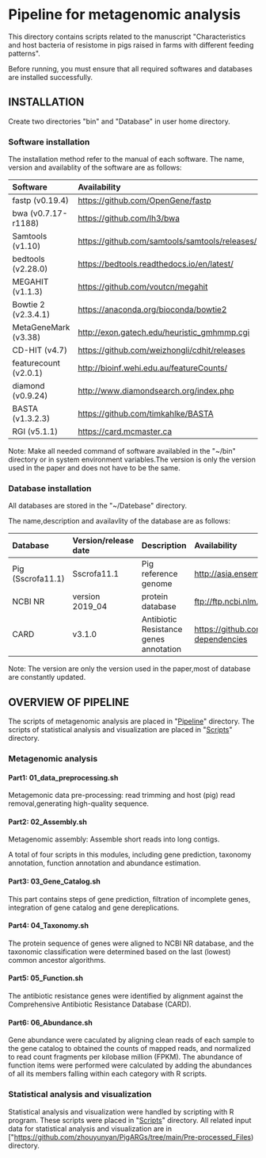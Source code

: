 # Pipeline for metagenomic analysis

This directory contains scripts related to the manuscript "Characteristics and host bacteria of resistome in pigs raised in farms with different feeding patterns". 

Before running, you must ensure that all required softwares and databases are installed successfully. 

## INSTALLATION

Create two directories "bin" and "Database" in user home directory. 

### Software installation

The installation method refer to the manual of each software. The name, version and availablity of the software are as follows:  

|Software|Availability|
|:-----|:---------|
|fastp (v0.19.4)|https://github.com/OpenGene/fastp|
|bwa (v0.7.17-r1188)|https://github.com/lh3/bwa|
|Samtools (v1.10)|https://github.com/samtools/samtools/releases/|
|bedtools (v2.28.0)|https://bedtools.readthedocs.io/en/latest/|
|MEGAHIT (v1.1.3)|https://github.com/voutcn/megahit|
|Bowtie 2 (v2.3.4.1)|https://anaconda.org/bioconda/bowtie2|
|MetaGeneMark (v3.38)|http://exon.gatech.edu/heuristic_gmhmmp.cgi|
|CD-HIT (v4.7)|https://github.com/weizhongli/cdhit/releases|
|featurecount (v2.0.1)|http://bioinf.wehi.edu.au/featureCounts/|
|diamond (v0.9.24)|http://www.diamondsearch.org/index.php|
|BASTA (v1.3.2.3)|https://github.com/timkahlke/BASTA|
|RGI (v5.1.1)|https://card.mcmaster.ca|

Note: Make all needed command of software availabled in the "~/bin" directory or in system environment variables.The version is only the version used in the paper and does not have to be the same. 

### Database installation

All databases are stored in the "~/Datebase" directory. 

The name,description and availavlity of the database are as follows: 

|Database|Version/release date|Description|Availability|
|:-------|:-------------------|:----------|:-----------|
|Pig (Sscrofa11.1)|Sscrofa11.1|Pig reference genome|http://asia.ensembl.org/Sus_scrofa/Info/Index|
|NCBI NR|version 2019_04|protein database|ftp://ftp.ncbi.nlm.nih.gov/blast/db|
|CARD|v3.1.0|Antibiotic Resistance genes annotation|https://github.com/arpcard/rgi#install-dependencies|

Note: The version are only the version used in the paper,most of database are constantly updated.

## OVERVIEW OF PIPELINE

The scripts of metagenomic analysis are placed in "[Pipeline](https://github.com/zhouyunyan/PigARGs/tree/main/Pipeline)" directory. The scripts of statistical analysis and visualization are placed in "[Scripts](https://github.com/zhouyunyan/PigARGs/tree/main/Scripts)" directory.

### Metagenomic analysis

#### Part1: 01_data_preprocessing.sh

Metagemonic data pre-processing: read trimming and host (pig) read removal,generating high-quality sequence. 

#### Part2: 02_Assembly.sh

Metagenomic assembly: Assemble short reads into long contigs.

A total of four scripts in this modules, including gene prediction, taxonomy annotation, function annotation and abundance estimation.

#### Part3: 03_Gene_Catalog.sh 

This part contains steps of gene prediction, filtration of incomplete genes, integration of gene catalog and gene dereplications.

#### Part4: 04_Taxonomy.sh 

The protein sequence of genes were aligned to NCBI NR database, and the taxonomic classification were determined based on the last (lowest) common ancestor algorithms.

#### Part5: 05_Function.sh

The antibiotic resistance genes were identified by alignment against the Comprehensive Antibiotic Resistance Database (CARD).

#### Part6: 06_Abundance.sh

Gene abundance were caculated by aligning clean reads of each sample to the gene catalog to obtained the counts of mapped reads, and  normalized to read count fragments per kilobase million (FPKM). The abundance of function items were performed were calculated by adding the abundances of all its members falling within each category with R scripts. 

### Statistical analysis and visualization

Statistical analysis and visualization were handled by scripting with R program. These scripts were placed in "[Scripts](https://github.com/zhouyunyan/PigARGs/tree/main/Scripts)" directory. All related input data for statistical analysis and visualization are in ["https://github.com/zhouyunyan/PigARGs/tree/main/Pre-processed_Files) directory.
